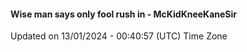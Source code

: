 #### Wise man says only fool rush in - McKidKneeKaneSir
Updated on 13/01/2024 - 00:40:57 (UTC) Time Zone
